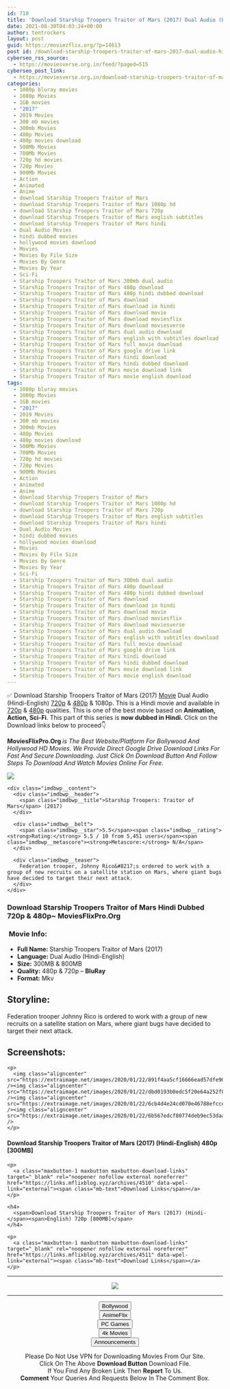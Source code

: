 ```yaml
---
id: 710
title: 'Download Starship Troopers Traitor of Mars (2017) Dual Audio (Hindi-English) 480p [300MB] || 720p [800MB]'
date: 2021-08-30T04:03:24+00:00
author: tentrockers
layout: post
guid: https://moviezflix.org/?p=14613
post id: /download-starship-troopers-traitor-of-mars-2017-dual-audio-hindi-english-480p-300mb-720p-800mb/
cyberseo_rss_source:
  - https://moviesverse.org.in/feed/?paged=515
cyberseo_post_link:
  - https://moviesverse.org.in/download-starship-troopers-traitor-of-mars-2017-hindi-480p-720p/
categories:
  - 1080p bluray movies
  - 1080p Movies
  - 1GB movies
  - "2017"
  - 2019 Movies
  - 300 mb movies
  - 300mb Movies
  - 480p Movies
  - 480p movies download
  - 500Mb Movies
  - 700Mb Movies
  - 720p hd movies
  - 720p Movies
  - 900Mb Movies
  - Action
  - Animated
  - Anime
  - download Starship Troopers Traitor of Mars
  - download Starship Troopers Traitor of Mars 1080p hd
  - download Starship Troopers Traitor of Mars 720p
  - download Starship Troopers Traitor of Mars english subtitles
  - download Starship Troopers Traitor of Mars hindi
  - Dual Audio Movies
  - hindi dubbed movies
  - hollywood movies download
  - Movies
  - Movies By File Size
  - Movies By Genre
  - Movies By Year
  - Sci-Fi
  - Starship Troopers Traitor of Mars 300mb dual audio
  - Starship Troopers Traitor of Mars 480p download
  - Starship Troopers Traitor of Mars 480p hindi dubbed download
  - Starship Troopers Traitor of Mars download
  - Starship Troopers Traitor of Mars download in hindi
  - Starship Troopers Traitor of Mars download movie
  - Starship Troopers Traitor of Mars download moviesflix
  - Starship Troopers Traitor of Mars download moviesverse
  - Starship Troopers Traitor of Mars dual audio download
  - Starship Troopers Traitor of Mars english with subtitles download
  - Starship Troopers Traitor of Mars full movie download
  - Starship Troopers Traitor of Mars google drive link
  - Starship Troopers Traitor of Mars hindi download
  - Starship Troopers Traitor of Mars hindi dubbed download
  - Starship Troopers Traitor of Mars movie download link
  - Starship Troopers Traitor of Mars movie english download
tags:
  - 1080p bluray movies
  - 1080p Movies
  - 1GB movies
  - "2017"
  - 2019 Movies
  - 300 mb movies
  - 300mb Movies
  - 480p Movies
  - 480p movies download
  - 500Mb Movies
  - 700Mb Movies
  - 720p hd movies
  - 720p Movies
  - 900Mb Movies
  - Action
  - Animated
  - Anime
  - download Starship Troopers Traitor of Mars
  - download Starship Troopers Traitor of Mars 1080p hd
  - download Starship Troopers Traitor of Mars 720p
  - download Starship Troopers Traitor of Mars english subtitles
  - download Starship Troopers Traitor of Mars hindi
  - Dual Audio Movies
  - hindi dubbed movies
  - hollywood movies download
  - Movies
  - Movies By File Size
  - Movies By Genre
  - Movies By Year
  - Sci-Fi
  - Starship Troopers Traitor of Mars 300mb dual audio
  - Starship Troopers Traitor of Mars 480p download
  - Starship Troopers Traitor of Mars 480p hindi dubbed download
  - Starship Troopers Traitor of Mars download
  - Starship Troopers Traitor of Mars download in hindi
  - Starship Troopers Traitor of Mars download movie
  - Starship Troopers Traitor of Mars download moviesflix
  - Starship Troopers Traitor of Mars download moviesverse
  - Starship Troopers Traitor of Mars dual audio download
  - Starship Troopers Traitor of Mars english with subtitles download
  - Starship Troopers Traitor of Mars full movie download
  - Starship Troopers Traitor of Mars google drive link
  - Starship Troopers Traitor of Mars hindi download
  - Starship Troopers Traitor of Mars hindi dubbed download
  - Starship Troopers Traitor of Mars movie download link
  - Starship Troopers Traitor of Mars movie english download
---
```

<div class="thecontent clearfix">
  <p>
    ✅ Download Starship Troopers Traitor of Mars (2017) <a href="https://moviesverse.org.in/category/movies/" data-wpel-link="internal">Movie</a> Dual Audio (Hindi-English) <a href="https://moviesverse.org.in/720p-movies/" data-wpel-link="internal">720p</a>&nbsp;&&nbsp;<a href="https://moviesverse.org.in/480p-movies/" data-wpel-link="internal">480p</a> & 1080p. This is a Hindi movie and available in <a href="https://moviesverse.org.in/720p-movies/" data-wpel-link="internal">720p</a>&nbsp;&&nbsp;<a href="https://moviesverse.org.in/480p-movies/" data-wpel-link="internal">480p</a> qualities. This is one of the best movie based on <strong>Animation, Action, Sci-Fi</strong>. This part of this series is <strong>now dubbed in <span>Hindi.&nbsp;</span></strong><span>Click on the Download links below to proceed👇</span>
  </p>
  
  <p>
    <strong><span>MoviesFlixPro.Org&nbsp;</span></strong><em>is The Best Website/Platform For Bollywood And Hollywood HD Movies. We Provide Direct Google Drive Download Links For Fast And Secure Downloading. Just Click On Download Button And Follow Steps To&nbsp;Download And Watch Movies Online For Free.</em>
  </p>
  
  <div class="imdbwp imdbwp--movie dark">
    <div class="imdbwp__thumb">
      <a class="imdbwp__link" target="_blank" title="Starship Troopers: Traitor of Mars" href="https://www.imdb.com/title/tt6977240/" rel="nofollow external noopener noreferrer" data-wpel-link="external"><img class="imdbwp__img" src="https://m.media-amazon.com/images/M/MV5BYzM4OWNlM2UtYjdiMi00MGIxLTg4NzMtZWM2MWViZjMyMzA4XkEyXkFqcGdeQXVyOTg4MDYyNw@@._V1_SX300.jpg" /></a>
    </div>
    
    <div class="imdbwp__content">
      <div class="imdbwp__header">
        <span class="imdbwp__title">Starship Troopers: Traitor of Mars</span> (2017)
      </div>
      
      <div class="imdbwp__belt">
        <span class="imdbwp__star">5.5</span><span class="imdbwp__rating"><strong>Rating:</strong> 5.5 / 10 from 5,451 users</span><span class="imdbwp__metascore"><strong>Metascore:</strong> N/A</span>
      </div>
      
      <div class="imdbwp__teaser">
        Federation trooper, Johnny Rico&#8217;s ordered to work with a group of new recruits on a satellite station on Mars, where giant bugs have decided to target their next attack.
      </div>
    </div>
  </div>
  
  <h3>
    <span>Download Starship Troopers Traitor of Mars Hindi Dubbed 720p & 480p~ MoviesFlixPro.Org</span>
  </h3>
  
  <h3>
    <span>&nbsp;Movie Info:&nbsp;</span>
  </h3>
  
  <ul>
    <li>
      <strong>Full Name: </strong>Starship Troopers Traitor of Mars (2017)
    </li>
    <li>
      <strong>Language:</strong> Dual Audio (Hindi-English)
    </li>
    <li>
      <strong>Size:</strong> 300MB & 800MB
    </li>
    <li>
      <strong>Quality:</strong> 480p & 720p – <span><strong>BluRay</strong></span>
    </li>
    <li>
      <strong>Format:</strong>&nbsp;Mkv
    </li>
  </ul>
  
  <h2>
    <span>Storyline:</span>
  </h2>
  
  <p>
    Federation trooper Johnny Rico is ordered to work with a group of new recruits on a satellite station on Mars, where giant bugs have decided to target their next attack.
  </p>
  
  <div class="summary_text">
    <h2>
      <span>Screenshots:</span>
    </h2>
    
    <p>
      <img class="aligncenter" src="https://extraimage.net/images/2020/01/22/891f4aa5cf16666ead57dfe90381a4df.jpg" /><img class="aligncenter" src="https://extraimage.net/images/2020/01/22/dbd0193b0edc5f20e64a252f8f76b0b5.jpg" /><img class="aligncenter" src="https://extraimage.net/images/2020/01/22/6cb4d4e24cd070e46788efcceac9f6ed.jpg" /><img class="aligncenter" src="https://extraimage.net/images/2020/01/22/6b567edcf80774deb9ec53daa788228e.jpg" />
    </p>
  </div>
  
  <div class="inline canwrap">
    <h4>
      <span>Download Starship Troopers Traitor of Mars (2017) (Hindi-English) </span><span>480p&nbsp; [300MB]</span>
    </h4>
    
    <p>
      <a class="maxbutton-1 maxbutton maxbutton-download-links" target="_blank" rel="noopener nofollow external noreferrer" href="https://links.mflixblog.xyz/archives/4510" data-wpel-link="external"><span class="mb-text">Download Links</span></a>
    </p>
    
    <h4>
      <span>Download Starship Troopers Traitor of Mars (2017) (Hindi-</span><span>English) 720p [800MB]</span>
    </h4>
    
    <p>
      <a class="maxbutton-1 maxbutton maxbutton-download-links" target="_blank" rel="noopener nofollow external noreferrer" href="https://links.mflixblog.xyz/archives/4511" data-wpel-link="external"><span class="mb-text">Download Links</span></a>
    </p>
  </div>
</div>

<center>
  </p> 
  
  <hr />
  
  <p>
    <a href="http://gdrivepro.xyz/join.php" data-wpel-link="external" target="_blank" rel="nofollow external noopener noreferrer"><img src="https://i.imgur.com/FhMdWdW.png" /></a>
  </p>
  
  <hr />
  
  <p>
    <a href="https://dogemovies.xyz" target="_blank" data-wpel-link="external" rel="nofollow external noopener noreferrer"><button class="button button5">Bollywood</button></a><br /> <a href="https://animeflix.in" target="_blank" data-wpel-link="external" rel="nofollow external noopener noreferrer"><button class="button button5">AnimeFlix</button></a><br /> <a href="https://gamesflix.net/" target="_blank" data-wpel-link="external" rel="nofollow external noopener noreferrer"><button class="button button5">PC Games</button></a><br /> <a href="https://uhdmovies.in" target="_blank" data-wpel-link="external" rel="nofollow external noopener noreferrer"><button class="button button5">4k Movies</button></a><br /> <a href="https://moviesverse.org.in/announcements/" target="_blank" data-wpel-link="internal" rel="noopener"><button class="button button5">Announcements</button></a>
  </p>
  
  <div class="alert alert-danger">
    Please Do Not Use VPN for Downloading Movies From Our Site.
  </div>
  
  <div class="alert alert-success">
    Click On The Above <strong>Download Button</strong> Download File.
  </div>
  
  <div class="alert alert-warning">
    If You Find Any Broken Link Then <strong>Report</strong> To Us.
  </div>
  
  <div class="alert alert-info">
    <strong>Comment</strong> Your Queries And Requests Below In The Comment Box.
  </div>
  
  <p>
    </center>
  </p>